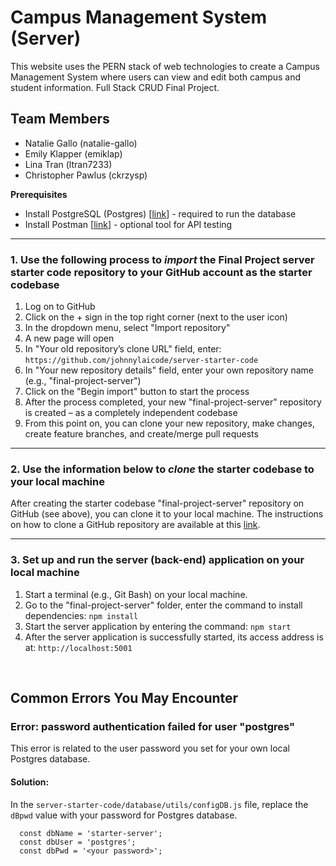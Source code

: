 # Campus Management System (Server)

This website uses the PERN stack of web technologies to create a Campus Management System where users can view and edit both campus and student information. Full Stack CRUD Final Project.

## Team Members

- Natalie Gallo (natalie-gallo)
- Emily Klapper (emiklap)
- Lina Tran (ltran7233)
- Christopher Pawlus (ckrzysp)

**Prerequisites**

- Install PostgreSQL (Postgres) [[link](https://www.postgresql.org/download/)] - required to run the database
- Install Postman [[link](https://www.postman.com/downloads/)] - optional tool for API testing

---

### 1. Use the following process to **_import_** the Final Project server starter code repository to your GitHub account as the starter codebase

1. Log on to GitHub
2. Click on the + sign in the top right corner (next to the user icon)
3. In the dropdown menu, select "Import repository"
4. A new page will open
5. In "Your old repository’s clone URL" field, enter: `https://github.com/johnnylaicode/server-starter-code`
6. In "Your new repository details" field, enter your own repository name (e.g., "final-project-server")
7. Click on the "Begin import" button to start the process
8. After the process completed, your new "final-project-server" repository is created – as a completely independent codebase
9. From this point on, you can clone your new repository, make changes, create feature branches, and create/merge pull requests

---

### 2. Use the information below to **_clone_** the starter codebase to your local machine

After creating the starter codebase "final-project-server" repository on GitHub (see above), you can clone it to your local machine. The instructions on how to clone a GitHub repository are available at this [link](https://docs.github.com/en/repositories/creating-and-managing-repositories/cloning-a-repository).

---

### 3. Set up and run the server (back-end) application on your local machine

1. Start a terminal (e.g., Git Bash) on your local machine.
2. Go to the "final-project-server" folder, enter the command to install dependencies: `npm install`
3. Start the server application by entering the command: `npm start`
4. After the server application is successfully started, its access address is at: `http://localhost:5001`

<br/>

## Common Errors You May Encounter

### Error: password authentication failed for user "postgres"

This error is related to the user password you set for your own local Postgres database.

#### Solution:

In the `server-starter-code/database/utils/configDB.js` file, replace the `dBpwd` value with your password for Postgres database.

```
  const dbName = 'starter-server';
  const dbUser = 'postgres';
  const dbPwd = '<your password>';
```
